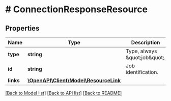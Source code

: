 # # ConnectionResponseResource

## Properties

Name | Type | Description | Notes
------------ | ------------- | ------------- | -------------
**type** | **string** | Type, always \&quot;job\&quot;. |
**id** | **string** | Job identification. |
**links** | [**\OpenAPI\Client\Model\ResourceLink**](ResourceLink.md) |  |

[[Back to Model list]](../../README.md#models) [[Back to API list]](../../README.md#endpoints) [[Back to README]](../../README.md)
